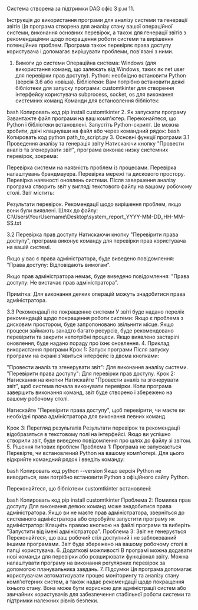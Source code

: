 Система створена за підтримки DAG офіс 3 р.м 11.





Інструкція до використання програми для аналізу системи та генерації звітів
Ця програма створена для аналізу стану вашої операційної системи, виконання основних перевірок, а також для генерації звітів з рекомендаціями щодо покращення роботи системи та вирішення потенційних проблем. Програма також перевіряє права доступу користувача і допомагає вирішувати проблеми, пов'язані з ними.

1. Вимоги до системи
Операційна система: Windows (для використання команд, що залежать від Windows, таких як net user для перевірки прав доступу).
Python: необхідно встановити Python (версія 3.6 або новіша).
Бібліотеки: Вам потрібно встановити деякі бібліотеки для запуску програми:
customtkinter для створення інтерфейсу користувача
subprocess, socket, os для виконання системних команд
Команди для встановлення бібліотек:

bash
Копировать код
pip install customtkinter
2. Як запускати програму
Завантажте файл програми на ваш комп'ютер.
Переконайтеся, що Python і бібліотеки встановлені.
Запустіть Python-скрипт. Це можна зробити, двічі клацнувши на файл або через командний рядок:
bash
Копировать код
python path_to_script.py
3. Основні функції програми
3.1 Проведення аналізу та генерація звіту
Натискаючи кнопку "Провести аналіз та згенерувати звіт", програма виконає низку системних перевірок, зокрема:

Перевірка системи на наявність проблем із процесами.
Перевірка налаштувань брандмауера.
Перевірка мережі та дискового простору.
Перевірка наявності оновлень системи.
Після завершення аналізу програма створить звіт у вигляді текстового файлу на вашому робочому столі. Звіт містить:

Результати перевірок.
Рекомендації щодо вирішення проблем, якщо вони були виявлені.
Шлях до файлу: C:\Users\YourUsername\Desktop\system_report_YYYY-MM-DD_HH-MM-SS.txt

3.2 Перевірка прав доступу
Натискаючи кнопку "Перевірити права доступу", програма виконує команду для перевірки прав користувача на вашій системі.

Якщо у вас є права адміністратора, буде виведено повідомлення: "Права доступу: Відповідають вимогам".

Якщо прав адміністратора немає, буде виведено повідомлення: "Права доступу: Не вистачає прав адміністратора".

Примітка: Для виконання деяких операцій можуть знадобитися права адміністратора.

3.3 Рекомендації по покращенню системи
У звіті буде надано перелік рекомендацій щодо покращення роботи системи:
Якщо є проблема з дисковим простором, буде запропоновано звільнити місце.
Якщо процеси займають занадто багато ресурсів, буде рекомендовано перевірити та закрити непотрібні процеси.
Якщо виявлено застарілі оновлення, буде надано пораду про їхнє оновлення.
4. Приклад використання програми
Крок 1: Запуск програми
Після запуску програми на екрані з'явиться інтерфейс із двома кнопками:

"Провести аналіз та згенерувати звіт": Для виконання аналізу системи.
"Перевірити права доступу": Для перевірки прав доступу.
Крок 2: Натискання на кнопки
Натискайте "Провести аналіз та згенерувати звіт", щоб система почала виконувати перевірки. Коли програма завершить виконання команд, звіт буде створено і збережено на вашому робочому столі.

Натискайте "Перевірити права доступу", щоб перевірити, чи маєте ви необхідні права адміністратора для виконання певних команд.

Крок 3: Перегляд результатів
Результати перевірок та рекомендації відобразяться в текстовому полі на інтерфейсі.
Якщо ви успішно створили звіт, буде виведено повідомлення про шлях до файлу зі звітом.
5. Рішення типових проблем
Проблема 1: Програма не запускається
Перевірте, чи встановлений Python на вашому комп'ютері. Для цього відкрийте командний рядок і введіть команду:

bash
Копировать код
python --version
Якщо версія Python не виводиться, вам потрібно встановити Python з офіційного сайту Python.

Переконайтеся, що бібліотеки customtkinter встановлені:

bash
Копировать код
pip install customtkinter
Проблема 2: Помилка прав доступу
Для виконання деяких команд може знадобитися права адміністратора. Якщо ви не маєте прав адміністратора, зверніться до системного адміністратора або спробуйте запустити програму як адміністратор:
Клацніть правою кнопкою на файлі програми та виберіть "Запустити від імені адміністратора".
Проблема 3: Звіт не генерується
Переконайтеся, що ваш робочий стіл доступний і не заблокований іншими програмами. Звіт буде збережено на вашому робочому столі в папці користувача.
6. Додаткові можливості
В програмі можна додавати нові команди для перевірки або розширювати функціонал звіту.
Можна налаштувати програму на виконання регулярних перевірок за допомогою планувальника завдань.
7. Підсумки
Ця програма допомагає користувачам автоматизувати процес моніторингу та аналізу стану комп'ютерних систем, а також надає рекомендації щодо покращення їхнього стану. Вона може бути корисною для адміністрації систем або звичайних користувачів для забезпечення стабільної роботи системи та підтримки належних рівнів безпеки.
